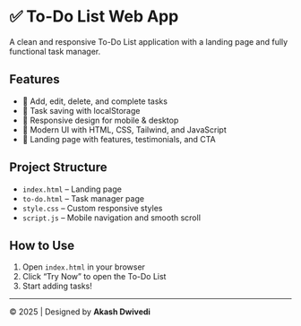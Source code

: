 # ✅ To-Do List Web App

A clean and responsive To-Do List application with a landing page and fully functional task manager.

##  Features

- 📝 Add, edit, delete, and complete tasks
- 💾 Task saving with localStorage
- 📱 Responsive design for mobile & desktop
- 📄 Modern UI with HTML, CSS, Tailwind, and JavaScript
- 📣 Landing page with features, testimonials, and CTA

##  Project Structure

- `index.html` – Landing page
- `to-do.html` – Task manager page
- `style.css` – Custom responsive styles
- `script.js` – Mobile navigation and smooth scroll

##  How to Use

1. Open `index.html` in your browser
2. Click “Try Now” to open the To-Do List
3. Start adding tasks!

---

© 2025 | Designed by **Akash Dwivedi**
